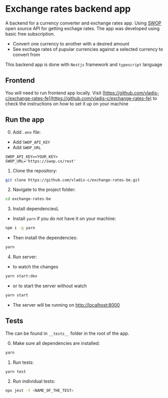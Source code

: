 # Exchange rates backend app

A backend for a currency converter and exchange rates app.
Using [SWOP](https://swop.cx) open source API for getting exchage rates.
The app was developed using basic free subscription.

- Convert one currency to another with a desired amount
- See exchage rates of pupular currencies against a selected currency to convert from

This backend app is done with `Nestjs` framework and `typescript` language

## Frontend

You will need to run frontend app locally.
Visit [https://github.com/vladis-c/exchange-rates-fe](https://github.com/vladis-c/exchange-rates-fe) to check the instructions on how to set it up on your machine

## Run the app

0. Add `.env` file:

- Add `SWOP_API_KEY`
- Add `SWOP_URL`

```
SWOP_API_KEY=<YOUR_KEY>
SWOP_URL='https://swop.cx/rest'
```

1. Clone the repository:

```bash
git clone https://github.com/vladis-c/exchange-rates-be.git
```

2. Navigate to the project folder:

```bash
cd exchange-rates-be
```

3. Install dependenciesL

- Install `yarn` if you do not have it on your machine:

```bash
npm i -g yarn
```

- Then install the dependencies:

```bash
yarn
```

4. Run server:

- to watch the changes

```bash
yarn start:dev
```

- or to start the server without watch

```bash
yarn start
```

- The server will be running on [http://localhost:8000](http://localhost:8000)

## Tests

The can be found in `__tests__` folder in the root of the app.

0. Make sure all dependencies are installed:

```bash
yarn
```

1. Run tests:

```bash
yarn test
```

2. Run individual tests:

```bash
npx jest -t <NAME_OF_THE_TEST>
```
